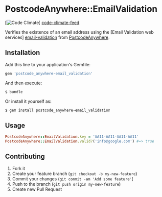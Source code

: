 # PostcodeAnywhere::EmailValidation

[![Code Climate][code-climate-badge]] [code-climate-feed]

Verifies the existence of an email address using the
[Email Validation web services] [email-validation]
from [PostcodeAnywhere].

## Installation

Add this line to your application's Gemfile:

```sh
gem 'postcode_anywhere-email_validation'
```

And then execute:

```sh
$ bundle
```

Or install it yourself as:

```sh
$ gem install postcode_anywhere-email_validation
```

## Usage

```ruby
PostcodeAnywhere::EmailValidation.key = 'AA11-AA11-AA11-AA11'
PostcodeAnywhere::EmailValidation.valid?('info@google.com') #=> true
```

## Contributing

1. Fork it
2. Create your feature branch (`git checkout -b my-new-feature`)
3. Commit your changes (`git commit -am 'Add some feature'`)
4. Push to the branch (`git push origin my-new-feature`)
5. Create new Pull Request

[postcodeanywhere]: http://www.postcodeanywhere.co.uk/
  "PostcodeAnywhere"

[email-validation]: http://www.postcodeanywhere.co.uk/email-validation/
  "PostcodeAnywhere's Email Validation web services"

[code-climate-feed]: https://codeclimate.com/github/moneyadviceservice/postcode_anywhere-email_validation
  "Code Climate"

[code-climate-badge]: https://codeclimate.com/github/moneyadviceservice/postcode_anywhere-email_validation.png
  "Code Climate"

